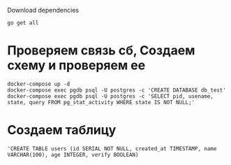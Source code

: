 Download dependencies
````
go get all
````
# Проверяем связь сб, Создаем схему и проверяем ее
````
docker-compose up -d
docker-compose exec pgdb psql -U postgres -c 'CREATE DATABASE db_test'       
docker-compose exec pgdb psql -U postgres -c 'SELECT pid, usename, state, query FROM pg_stat_activity WHERE state IS NOT NULL;'
````
# Создаем таблицу
````
'CREATE TABLE users (id SERIAL NOT NULL, created_at TIMESTAMP, name VARCHAR(100), age INTEGER, verify BOOLEAN)
````
